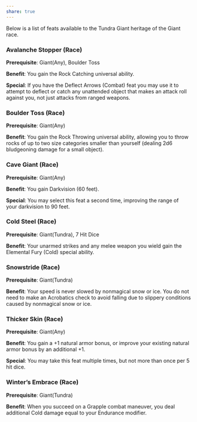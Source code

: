 ```yaml
---
share: true
---
```

Below is a list of feats available to the Tundra Giant heritage of the Giant race.

<h3><span><p>Avalanche Stopper (Race)</p></span></h3><p><span><p><b>Prerequisite</b>:    Giant(Any), Boulder Toss<br></p></span></p><p><span><p><b>Benefit</b>:    You gain the Rock Catching universal ability.<br></p></span></p><p><span><p><b>Special</b>:    If you have the Deflect Arrows (Combat) feat you may use it to attempt to deflect or catch any unattended object that makes an attack roll against you, not just attacks from ranged weapons.<br></p></span></p><h3><span><p>Boulder Toss (Race)</p></span></h3><p><span><p><b>Prerequisite</b>:    Giant(Any)<br></p></span></p><p><span><p><b>Benefit</b>:    You gain the Rock Throwing universal ability, allowing you to throw rocks of up to two size categories smaller than yourself (dealing 2d6 bludgeoning damage for a small object).<br></p></span></p><h3><span><p>Cave Giant (Race)</p></span></h3><p><span><p><b>Prerequisite</b>:    Giant(Any)<br></p></span></p><p><span><p><b>Benefit</b>:    You gain Darkvision (60 feet).<br></p></span></p><p><span><p><b>Special</b>:    You may select this feat a second time, improving the range of your darkvision to 90 feet.<br></p></span></p><h3><span><p>Cold Steel (Race)</p></span></h3><p><span><p><b>Prerequisite</b>:    Giant(Tundra), 7 Hit Dice<br></p></span></p><p><span><p><b>Benefit</b>:    Your unarmed strikes and any melee weapon you wield gain the Elemental Fury (Cold) special ability.<br></p></span></p><h3><span><p>Snowstride (Race)</p></span></h3><p><span><p><b>Prerequisite</b>:    Giant(Tundra)<br></p></span></p><p><span><p><b>Benefit</b>:    Your speed is never slowed by nonmagical snow or ice. You do not need to make an Acrobatics check to avoid falling due to slippery conditions caused by nonmagical snow or ice.<br></p></span></p><h3><span><p>Thicker Skin (Race)</p></span></h3><p><span><p><b>Prerequisite</b>:    Giant(Any)<br></p></span></p><p><span><p><b>Benefit</b>:    You gain a +1 natural armor bonus, or improve your existing natural armor bonus by an additional +1.<br></p></span></p><p><span><p><b>Special</b>:    You may take this feat multiple times, but not more than once per 5 hit dice.<br></p></span></p><h3><span><p>Winter’s Embrace (Race)</p></span></h3><p><span><p><b>Prerequisite</b>:    Giant(Tundra)<br></p></span></p><p><span><p><b>Benefit</b>:    When you succeed on a Grapple combat maneuver, you deal additional Cold damage equal to your Endurance modifier.<br></p></span></p>